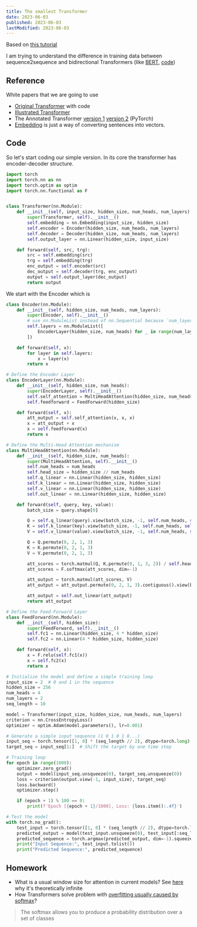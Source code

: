```yaml
---
title: The smallest Transformer
date: 2023-06-03
published: 2023-06-03
lastModified: 2023-06-03
---
```


Based on [this tutorial](https://www.tensorflow.org/text/tutorials/transformer)

I am trying to understand the difference in training data between sequence2sequence and bidirectional Transformers (like [BERT](https://arxiv.org/pdf/1810.04805.pdf), [code](https://github.com/tensorflow/models/blob/master/official/legacy/bert/bert_models.py))


## Reference

White papers that we are going to use

- [Original Transformer](https://nlp.seas.harvard.edu/2018/04/03/attention.html) with code
- [Illustrated Transformer](https://jalammar.github.io/illustrated-transformer/)
- The Annotated Transformer [version 1](https://nlp.seas.harvard.edu/2018/04/03/attention.html) [version 2](https://nlp.seas.harvard.edu/annotated-transformer/) (PyTorch)
- [Embedding](https://medium.com/deeper-learning/glossary-of-deep-learning-word-embedding-f90c3cec34ca) is just a way of converting sentences into vectors.


## Code

So let's start coding our simple version. In its core the transformer has encoder-decoder structure.

```py
import torch
import torch.nn as nn
import torch.optim as optim
import torch.nn.functional as F


class Transformer(nn.Module):
    def __init__(self, input_size, hidden_size, num_heads, num_layers):
        super(Transformer, self).__init__()
        self.embedding = nn.Embedding(input_size, hidden_size)
        self.encoder = Encoder(hidden_size, num_heads, num_layers)
        self.decoder = Decoder(hidden_size, num_heads, num_layers)
        self.output_layer = nn.Linear(hidden_size, input_size)

    def forward(self, src, trg):
        src = self.embedding(src)
        trg = self.embedding(trg)
        enc_output = self.encoder(src)
        dec_output = self.decoder(trg, enc_output)
        output = self.output_layer(dec_output)
        return output
```

We start with the Encoder which is 

```py
class Encoder(nn.Module):
    def __init__(self, hidden_size, num_heads, num_layers):
        super(Encoder, self).__init__()
        # use nn.ModuleList instead of nn.Sequential because `num_layers` is an input parameter
        self.layers = nn.ModuleList([
            EncoderLayer(hidden_size, num_heads) for _ in range(num_layers)
        ])

    def forward(self, x):
        for layer in self.layers:
            x = layer(x)
        return x
```

```py
# Define the Encoder Layer
class EncoderLayer(nn.Module):
    def __init__(self, hidden_size, num_heads):
        super(EncoderLayer, self).__init__()
        self.self_attention = MultiHeadAttention(hidden_size, num_heads)
        self.feedforward = FeedForward(hidden_size)

    def forward(self, x):
        att_output = self.self_attention(x, x, x)
        x = att_output + x
        x = self.feedforward(x)
        return x

# Define the Multi-Head Attention mechanism
class MultiHeadAttention(nn.Module):
    def __init__(self, hidden_size, num_heads):
        super(MultiHeadAttention, self).__init__()
        self.num_heads = num_heads
        self.head_size = hidden_size // num_heads
        self.q_linear = nn.Linear(hidden_size, hidden_size)
        self.k_linear = nn.Linear(hidden_size, hidden_size)
        self.v_linear = nn.Linear(hidden_size, hidden_size)
        self.out_linear = nn.Linear(hidden_size, hidden_size)

    def forward(self, query, key, value):
        batch_size = query.shape[0]

        Q = self.q_linear(query).view(batch_size, -1, self.num_heads, self.head_size)
        K = self.k_linear(key).view(batch_size, -1, self.num_heads, self.head_size)
        V = self.v_linear(value).view(batch_size, -1, self.num_heads, self.head_size)

        Q = Q.permute(0, 2, 1, 3)
        K = K.permute(0, 2, 1, 3)
        V = V.permute(0, 2, 1, 3)

        att_scores = torch.matmul(Q, K.permute(0, 1, 3, 2)) / self.head_size**0.5
        att_scores = F.softmax(att_scores, dim=-1)

        att_output = torch.matmul(att_scores, V)
        att_output = att_output.permute(0, 2, 1, 3).contiguous().view(batch_size, -1, self.num_heads * self.head_size)

        att_output = self.out_linear(att_output)
        return att_output

# Define the Feed-Forward Layer
class FeedForward(nn.Module):
    def __init__(self, hidden_size):
        super(FeedForward, self).__init__()
        self.fc1 = nn.Linear(hidden_size, 4 * hidden_size)
        self.fc2 = nn.Linear(4 * hidden_size, hidden_size)

    def forward(self, x):
        x = F.relu(self.fc1(x))
        x = self.fc2(x)
        return x

# Initialize the model and define a simple training loop
input_size = 2  # 0 and 1 in the sequence
hidden_size = 256
num_heads = 4
num_layers = 2
seq_length = 10

model = Transformer(input_size, hidden_size, num_heads, num_layers)
criterion = nn.CrossEntropyLoss()
optimizer = optim.Adam(model.parameters(), lr=0.001)

# Generate a simple input sequence (1 0 1 0 1 0...)
input_seq = torch.tensor([1, 0] * (seq_length // 2), dtype=torch.long)
target_seq = input_seq[1:]  # Shift the target by one time step

# Training loop
for epoch in range(1000):
    optimizer.zero_grad()
    output = model(input_seq.unsqueeze(0), target_seq.unsqueeze(0))
    loss = criterion(output.view(-1, input_size), target_seq)
    loss.backward()
    optimizer.step()

    if (epoch + 1) % 100 == 0:
        print(f'Epoch [{epoch + 1}/1000], Loss: {loss.item():.4f}')

# Test the model
with torch.no_grad():
    test_input = torch.tensor([1, 0] * (seq_length // 2), dtype=torch.long)
    predicted_output = model(test_input.unsqueeze(0), test_input[:seq_length - 1].unsqueeze(0))
    predicted_sequence = torch.argmax(predicted_output, dim=-1).squeeze().tolist()
    print("Input Sequence:", test_input.tolist())
    print("Predicted Sequence:", predicted_sequence)

```

## Homework

- What is a usual window size for attention in current models? See [here](https://stats.stackexchange.com/questions/411736/why-do-attention-models-need-to-choose-a-maximum-sentence-length/411919#411919) why it's theoretically infinite
- How Transformers solve problem with [overfitting usually caused by softmax](https://smerity.com/articles/2017/mixture_of_softmaxes.html)?

> The softmax allows you to produce a probability distribution over a set of classes